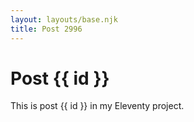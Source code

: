 ```yaml
---
layout: layouts/base.njk
title: Post 2996
---
```


# Post {{ id }}

This is post {{ id }} in my Eleventy project.
